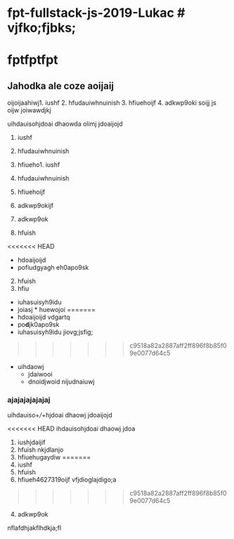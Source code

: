 # fpt-fullstack-js-2019-Lukac   # vjfko;fjbks;
# fptfptfpt

## Jahodka ale coze aoijaij  

oijoijaahiwj1. iushf
2. hfudauiwhnuinish
3. hfiuehoijf
4. adkwp9oki soijj js oijw joiwawdjkj


uihdauisohjdoai dhaowda olimj jdoaijojd

1. iushf
2. hfudauiwhnuinish
3. hfiueho1. iushf
2. hfudauiwhnuinish
3. hfiuehoijf
4. adkwp9okijf
4. adkwp9ok

2. hfuish

<<<<<<< HEAD
* hdoaijoijd
* pofiudgyagh eh0apo9sk

2. hfuish
3. hfiu 

* iuhasuisyh9idu
* joiasj 
        * huewojoi
=======
* hdoaijoijd       vdgartq
* po**d**jk0apo9sk
* iuhasuisyh9idu            jiovg;jsfig;
>>>>>>> c9518a82a2887aff2ff896f8b85f09e0077d64c5
* uihdaowj
  * jdaiwooi
  * dnoidjwoid nijudnaiuwj

### ajajajajajajaj

uihdauiso+*/*+hjdoai dhaowj jdoaijojd

<<<<<<< HEAD
ihdauisohjdoai dhaowj jdoa

1. iushjdaijif
2. hfuish nkjdlanjo
3. hfiuehugaydiw
=======
1. iushf
2. hfuish
3. hfiueh4627319oijf                   vfjdioglajdigo;a
>>>>>>> c9518a82a2887aff2ff896f8b85f09e0077d64c5
4. adkwp9ok

































































































































































nflafdhjakflhdkja;fl